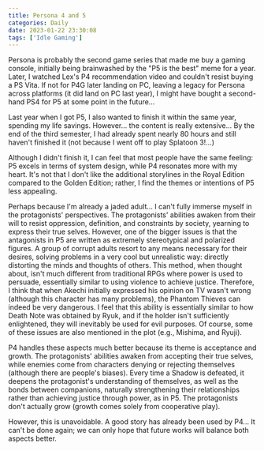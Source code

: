 ```yaml
---
title: Persona 4 and 5
categories: Daily
date: 2023-01-22 23:30:08
tags: ['Idle Gaming']
---
```


Persona is probably the second game series that made me buy a gaming console, initially being brainwashed by the "P5 is the best" meme for a year. Later, I watched Lex's P4 recommendation video and couldn't resist buying a PS Vita. If not for P4G later landing on PC, leaving a legacy for Persona across platforms (it did land on PC last year), I might have bought a second-hand PS4 for P5 at some point in the future...

<!-- Summary -->
<!-- more -->

Last year when I got P5, I also wanted to finish it within the same year, spending my life savings. However... the content is really extensive... By the end of the third semester, I had already spent nearly 80 hours and still haven't finished it (not because I went off to play Splatoon 3!...)

Although I didn't finish it, I can feel that most people have the same feeling: P5 excels in terms of system design, while P4 resonates more with my heart. It's not that I don't like the additional storylines in the Royal Edition compared to the Golden Edition; rather, I find the themes or intentions of P5 less appealing.

Perhaps because I'm already a jaded adult... I can't fully immerse myself in the protagonists' perspectives. The protagonists' abilities awaken from their will to resist oppression, definition, and constraints by society, yearning to express their true selves. However, one of the bigger issues is that the antagonists in P5 are written as extremely stereotypical and polarized figures. A group of corrupt adults resort to any means necessary for their desires, solving problems in a very cool but unrealistic way: directly distorting the minds and thoughts of others. This method, when thought about, isn't much different from traditional RPGs where power is used to persuade, essentially similar to using violence to achieve justice. Therefore, I think that when Akechi initially expressed his opinion on TV wasn't wrong (although this character has many problems), the Phantom Thieves can indeed be very dangerous. I feel that this ability is essentially similar to how Death Note was obtained by Ryuk, and if the holder isn't sufficiently enlightened, they will inevitably be used for evil purposes. Of course, some of these issues are also mentioned in the plot (e.g., Mishima, and Ryuji).

P4 handles these aspects much better because its theme is acceptance and growth. The protagonists' abilities awaken from accepting their true selves, while enemies come from characters denying or rejecting themselves (although there are people's biases). Every time a Shadow is defeated, it deepens the protagonist's understanding of themselves, as well as the bonds between companions, naturally strengthening their relationships rather than achieving justice through power, as in P5. The protagonists don't actually grow (growth comes solely from cooperative play).

However, this is unavoidable. A good story has already been used by P4... It can't be done again; we can only hope that future works will balance both aspects better.
